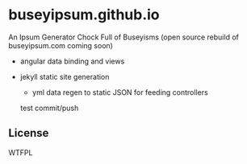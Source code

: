 # buseyipsum.github.io
An Ipsum Generator Chock Full of Buseyisms (open source rebuild of buseyipsum.com coming soon)
- angular data binding and views
- jekyll static site generation
  - yml data regen to static JSON for feeding controllers

  test commit/push


## License

<a href="http://www.wtfpl.net/">
  <img src="http://www.wtfpl.net/wp-content/uploads/2012/12/wtfpl-badge-4.png"
       width="80" height="15" alt="WTFPL" />
</a>
